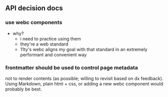 ## API decision docs

### use webc components

- why? 
  - i need to practice using them
  - they're a web standard
  - 11ty's webc aligns my goal with that standard in an extremely performant and convenient way

### frontmatter should be used to control page metadata

not to render contents (as possible; willing to revisit based on dx feedback). Using Markdown, plain html + css, or adding a new webc component would probably be best. 